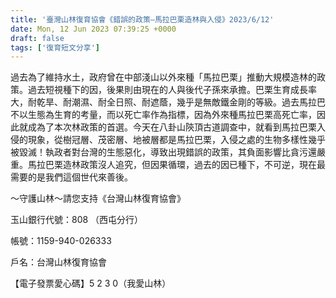 ```yaml
---
title: '臺灣山林復育協會《錯誤的政策—馬拉巴栗造林與入侵》2023/6/12'
date: Mon, 12 Jun 2023 07:39:25 +0000
draft: false
tags: ['復育短文分享']
---
```


過去為了維持水土，政府曾在中部淺山以外來種「馬拉巴栗」推動大規模造林的政策。過去短視種下的因，後果則由現在的人與後代子孫來承擔。巴栗生育成長率大，耐乾旱、耐潮濕、耐全日照、耐遮蔭，幾乎是無敵鐵金剛的等級。過去馬拉巴不以生態為生育的考量，而以死亡率作為指標，因為外來種馬拉巴栗高死亡率，因此就成為了本次林政策的首選。今天在八卦山陝頂古道調查中，就看到馬拉巴栗入侵的現象，從樹冠層、茂密層、地被層都是馬拉巴栗，入侵之處的生物多樣性幾乎被毀滅！執政者對台灣的生態惡化，導致出現錯誤的政策，其負面影響比貪污還嚴重。馬拉巴栗造林政策沒人追究，但因果循環，過去的因已種下，不可逆，現在最需要的是我們這個世代來善後。

～守護山林～請您支持《台灣山林復育協會》

玉山銀行代號：808 （西屯分行）

帳號：1159-940-026333

戶名：台灣山林復育協會

【電子發票愛心碼】5 2 3 0（我愛山林）